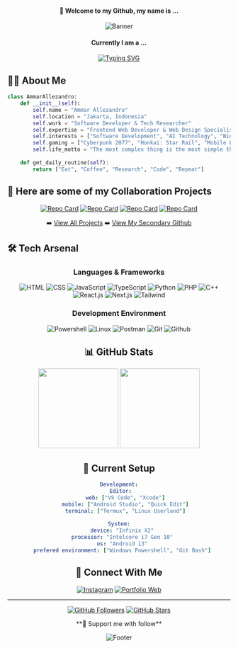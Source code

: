<div align="center">
  
  #### 👋 Welcome to my Github, my name is ...
  
  ![Banner](https://capsule-render.vercel.app/api?type=waving&color=0:F71746,100:CA3AB0&height=200&section=header&text=Ammar%20Allezandro&fontSize=80&fontAlign=50&animation=fadeIn)
  #### Currently I am a ...
  
  [![Typing SVG](https://readme-typing-svg.herokuapp.com?font=Fira+Code&pause=1000&color=2EF7A1&center=true&vCenter=true&random=false&width=500&lines=Software+Developer;Technology+and+AI+Self+Researcher;Dynamic+Futuristic+Design+Enthusiast;Game+Lover)](https://git.io/typing-svg)
</div>

## 🧑‍💻 About Me

```python
class AmmarAllezandro:
    def __init__(self):
        self.name = "Ammar Allezandro"
        self.location = "Jakarta, Indonesia"
        self.work = "Software Developer & Tech Researcher"
        self.expertise = "Frontend Web Developer & Web Design Specialist (UI/UX)" 
        self.interests = ["Software Development", "AI Technology", "Bio Technology Research"]
        self.gaming = ["Cyberpunk 2077", "Honkai: Star Rail", "Mobile Legends: Bang Bang"]
        self.life_motto = "The most complex thing is the most simple thing."
    
    def get_daily_routine(self):
        return ["Eat", "Coffee", "Research", "Code", "Repeat"]
```

## 🌟 Here are some of my Collaboration Projects

<div align="center">
  
[![Repo Card](https://github-readme-stats.vercel.app/api/pin/?username=Allezan&repo=Tiktok-Uploader-bot&theme=jolly&hide_border=true)](https://github.com/Allezan/Tiktok-Uploader-bot)
[![Repo Card](https://github-readme-stats.vercel.app/api/pin/?username=PutuRivan&repo=The-Buncitman&theme=jolly&hide_border=true)](https://github.com/PutuRivan/The-Buncitman)
[![Repo Card](https://github-readme-stats.vercel.app/api/pin/?username=PutuRivan&repo=frontend-carentara&theme=jolly&hide_border=true)](https://github.com/PutuRivan/frontend-carentara)
[![Repo Card](https://github-readme-stats.vercel.app/api/pin/?username=PutuRivan&repo=backend-carentara&theme=jolly&hide_border=true)](https://github.com/PutuRivan/backend-carentara)

➡️ [View All Projects](https://github.com/Allezzandro?tab=repositories)
➡️ [View My Secondary Github](https://github.com/Allezan)
</div>

## 🛠️ Tech Arsenal

<div align="center">

### Languages & Frameworks
![HTML](https://img.shields.io/badge/HTML-E34F26?style=for-the-badge&logo=html5&logoColor=white)
![CSS](https://img.shields.io/badge/CSS-663399?style=for-the-badge&logo=css&logoColor=white)
![JavaScript](https://img.shields.io/badge/JS-F7DF1E?style=for-the-badge&logo=javascript&logoColor=black)
![TypeScript](https://img.shields.io/badge/TS-3178C6?style=for-the-badge&logo=typescript&logoColor=black)
![Python](https://img.shields.io/badge/Python-3776AB?style=for-the-badge&logo=python&logoColor=white)
![PHP](https://img.shields.io/badge/PHP-777BB4?style=for-the-badge&logo=php&logoColor=white)
![C++](https://img.shields.io/badge/C++-00599C?style=for-the-badge&logo=cplusplus&logoColor=black)
![React.js](https://img.shields.io/badge/React.js-61DAFB?style=for-the-badge&logo=react&logoColor=black)
![Next.js](https://img.shields.io/badge/Next.js-000000?style=for-the-badge&logo=next.js&logoColor=white)
![Tailwind](https://img.shields.io/badge/Tailwind.css-06B6D4?style=for-the-badge&logo=tailwindcss&logoColor=white)

### Development Environment
![Powershell](https://img.shields.io/badge/Powershell-241F31?style=for-the-badge&logo=gnometerminal&logoColor=white)
![Linux](https://img.shields.io/badge/Linux-FCC624?style=for-the-badge&logo=linux&logoColor=black)
![Postman](https://img.shields.io/badge/Postman-FF6C37?style=for-the-badge&logo=postman&logoColor=white)
![Git](https://img.shields.io/badge/Git_X_Windows-80B3FF?style=for-the-badge&logo=gitforwindows&logoColor=white)
![Github](https://img.shields.io/badge/Git_Hub-181717?style=for-the-badge&logo=github&logoColor=white)

## 📊 GitHub Stats

<div align="center">
  <img height="180em" src="https://github-readme-stats.vercel.app/api?username=Allezan&show_icons=true&theme=jolly&hide_border=true&include_all_commits=true&count_private=true"/>
  <img height="180em" src="https://github-readme-streak-stats.herokuapp.com/?user=Allezan&theme=jolly&hide_border=true"/>
</div>


## 🎯 Current Setup

```yaml
Development:
  Editor: 
    web: ["VS Code", "Xcode"]
    mobile: ["Android Studio", "Quick Edit"]
    terminal: ["Termux", "Linux Userland"]
  
System:
  device: "Infinix X2"
  processor: "Intelcore i7 Gen 10"
  os: "Android 13"
  prefered environment: ["Windows Powershell", "Git Bash"]
```

## 🤝 Connect With Me

<div align="center">

[![Instagram](https://img.shields.io/badge/Instagram-E4405F?style=for-the-badge&logo=instagram&logoColor=white)](https://www.instagram.com/zandro00_)
[![Portfolio Web](https://img.shields.io/badge/Portfolio-000000?style=for-the-badge&logo=google-chrome&logoColor=white)](https://ammar-allezandro-portfolio.vercel.app/)

</div>

---

<div align="center">

[![GitHub Followers](https://img.shields.io/github/followers/Allezzandro?style=social)](https://github.com/Allezzandro?tab=followers)
[![GitHub Stars](https://img.shields.io/github/stars/Allezzandro?style=social)](https://github.com/Allezzandro)

<div align="center">  
**💝 Support me with follow**
</div>

![Footer](https://capsule-render.vercel.app/api?type=waving&color=0:F71746,100:CA3AB0&height=100&section=footer)
